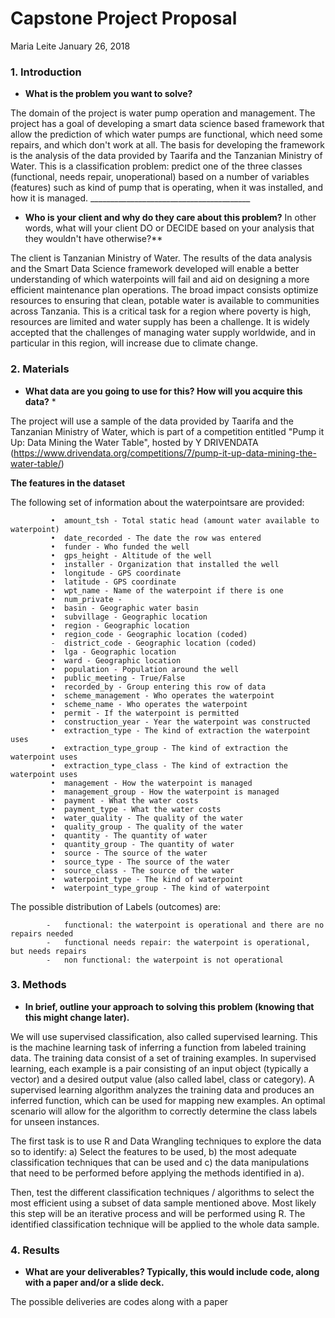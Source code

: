 Capstone Project Proposal
================
Maria Leite
January 26, 2018

### 1. Introduction

-   **What is the problem you want to solve?**

The domain of the project is water pump operation and management. The project has a goal of developing a smart data science based framework that allow the prediction of which water pumps are functional, which need some repairs, and which don't work at all. The basis for developing the framework is the analysis of the data provided by Taarifa and the Tanzanian Ministry of Water. This is a classification problem: predict one of the three classes (functional, needs repair, unoperational) based on a number of variables (features) such as kind of pump that is operating, when it was installed, and how it is managed. \_\_\_\_\_\_\_\_\_\_\_\_\_\_\_\_\_\_\_\_\_\_\_\_\_\_\_\_\_\_\_\_\_\_\_\_\_\_\_\_

-   **Who is your client and why do they care about this problem?** In other words, what will your client DO or DECIDE based on your analysis that they wouldn't have otherwise?\*\*

The client is Tanzanian Ministry of Water. The results of the data analysis and the Smart Data Science framework developed will enable a better understanding of which waterpoints will fail and aid on designing a more efficient maintenance plan operations. The broad impact consists optimize resources to ensuring that clean, potable water is available to communities across Tanzania. This is a critical task for a region where poverty is high, resources are limited and water supply has been a challenge. It is widely accepted that the challenges of managing water supply worldwide, and in particular in this region, will increase due to climate change.

### 2. Materials

-   **What data are you going to use for this? How will you acquire this data?** \*

The project will use a sample of the data provided by Taarifa and the Tanzanian Ministry of Water, which is part of a competition entitled "Pump it Up: Data Mining the Water Table", hosted by Y DRIVENDATA (<https://www.drivendata.org/competitions/7/pump-it-up-data-mining-the-water-table/>)

**The features in the dataset**

The following set of information about the waterpointsare are provided:

             •  amount_tsh - Total static head (amount water available to waterpoint)
             •  date_recorded - The date the row was entered
             •  funder - Who funded the well
             •  gps_height - Altitude of the well
             •  installer - Organization that installed the well
             •  longitude - GPS coordinate
             •  latitude - GPS coordinate
             •  wpt_name - Name of the waterpoint if there is one
             •  num_private -
             •  basin - Geographic water basin
             •  subvillage - Geographic location
             •  region - Geographic location
             •  region_code - Geographic location (coded)
             -  district_code - Geographic location (coded)
             •  lga - Geographic location
             •  ward - Geographic location
             •  population - Population around the well
             •  public_meeting - True/False
             •  recorded_by - Group entering this row of data
             •  scheme_management - Who operates the waterpoint
             •  scheme_name - Who operates the waterpoint
             •  permit - If the waterpoint is permitted
             •  construction_year - Year the waterpoint was constructed
             •  extraction_type - The kind of extraction the waterpoint uses
             •  extraction_type_group - The kind of extraction the waterpoint uses
             •  extraction_type_class - The kind of extraction the waterpoint uses
             •  management - How the waterpoint is managed
             •  management_group - How the waterpoint is managed
             •  payment - What the water costs
             •  payment_type - What the water costs
             •  water_quality - The quality of the water
             •  quality_group - The quality of the water
             •  quantity - The quantity of water
             •  quantity_group - The quantity of water
             •  source - The source of the water
             •  source_type - The source of the water
             •  source_class - The source of the water
             •  waterpoint_type - The kind of waterpoint
             •  waterpoint_type_group - The kind of waterpoint

The possible distribution of Labels (outcomes) are:

            -   functional: the waterpoint is operational and there are no repairs needed
            -   functional needs repair: the waterpoint is operational, but needs repairs
            -   non functional: the waterpoint is not operational

### 3. Methods

-   **In brief, outline your approach to solving this problem (knowing that this might change later).**

We will use supervised classification, also called supervised learning. This is the machine learning task of inferring a function from labeled training data. The training data consist of a set of training examples. In supervised learning, each example is a pair consisting of an input object (typically a vector) and a desired output value (also called label, class or category). A supervised learning algorithm analyzes the training data and produces an inferred function, which can be used for mapping new examples. An optimal scenario will allow for the algorithm to correctly determine the class labels for unseen instances.

The first task is to use R and Data Wrangling techniques to explore the data so to identify: a) Select the features to be used, b) the most adequate classification techniques that can be used and c) the data manipulations that need to be performed before applying the methods identified in a).

Then, test the different classification techniques / algorithms to select the most efficient using a subset of data sample mentioned above. Most likely this step will be an iterative process and will be performed using R. The identified classification technique will be applied to the whole data sample.

### 4. Results

-   **What are your deliverables? Typically, this would include code, along with a paper and/or a slide deck.**

The possible deliveries are codes along with a paper
